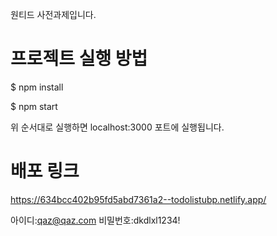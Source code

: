 원티드 사전과제입니다.

# 프로젝트 실행 방법
$ npm install

$ npm start

위 순서대로 실행하면 localhost:3000 포트에 실행됩니다.

# 배포 링크 
https://634bcc402b95fd5abd7361a2--todolistubp.netlify.app/

아이디:qaz@qaz.com
비밀번호:dkdlxl1234!
